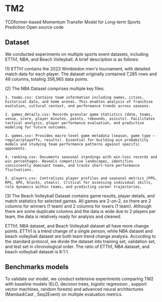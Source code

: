 # TM2
TCDformer-based Momentum Transfer Model for Long-term Sports Prediction Open source code
## Dataset
We conducted experiments on multiple sports event datasets, including ETTh1, NBA, and Beach Volleyball. A brief description is as follows:

(1) ETTh1 contains the 2023 Wimbledon men's tournament, with detailed match data for each player. The dataset originally contained 7,285 rows and 49 columns, totaling 356,965 data points.

(2) The NBA Dataset comprises multiple key files:

	1. teams.csv: Contains team information including names, cities, historical data, and home arenas. This enables analysis of franchise evolution, cultural context, and performance trends across seasons.
	
	2. games_details.csv: Records granular game statistics (date, teams, venue, score, player minutes, points, rebounds, assists). Facilitates tactical analysis, player performance evaluation, and predictive modeling for future outcomes.
	
	3. games.csv: Provides macro-level game metadata (season, game type – regular/playoffs, results). Essential for building win probability models and studying team performance patterns against specific opponents.
	
	4. ranking.csv: Documents seasonal standings with win-loss records and win percentages. Reveals competitive landscapes, identifies consistently dominant teams, and tracks short-term performance fluctuations.
	
	5. players.csv: Centralizes player profiles and seasonal metrics (PPG, RPG, APG, blocks, steals). Critical for assessing individual skills, role dynamics within teams, and predicting career trajectories.
	
(3) The Beach Volleyball Dataset contains game results, player details, and match statistics for selected games. All games are 2-on-2, so there are 2 columns for winners (1 team) and 2 columns for losers (1 team). Although there are some duplicate columns and the data is wide due to 2 players per team, the data is relatively ready for analysis and cleaned.

ETTh1, NBA dataset, and Beach Volleyball dataset all have more change points. ETTh1 is a trend change of a single person, while NBA dataset and beach volleyball dataset are both team trend change analysis. According to the standard protocol, we divide the dataset into training set, validation set, and test set in chronological order. The ratio of ETTh1, NBA dataset, and beach volleyball dataset is 8:1:1.

## Benchmarks models
To validate our model, we conduct extensive experiments comparing TM2 with baseline models (ELO, decision trees, logistic regression , support vector machines, random forests) and advanced neural architectures (Mamba4Cast , Seq2Event) on multiple evaluation metrics. 

